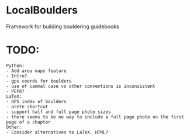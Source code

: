 # LocalBoulders
 Framework for building bouldering guidebooks

# TODO:
	Python:
	- Add area maps feature
	- Intro?
	- gps coords for boulders
	- use of cammal case vs other conventions is inconsistent
	- PEP8?
	LaTeX:
    - GPS index of boulders
    - arete shortcut
    - support half and full page photo sizes
    - there seems to be no way to include a full page photo on the first page of a chapter
	Other:
	- Consider alternatives to LaTeX. HTML?